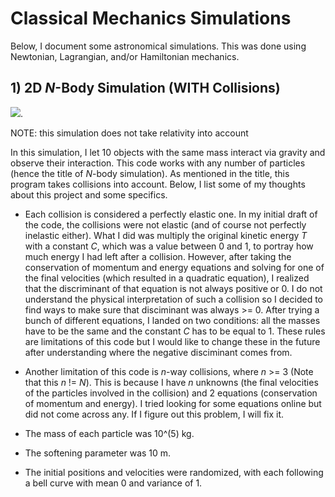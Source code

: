 # Classical Mechanics Simulations

Below, I document some astronomical simulations. This was done using Newtonian, Lagrangian, and/or Hamiltonian mechanics. 

## 1) 2D *N*-Body Simulation (WITH Collisions)

![](https://media.giphy.com/media/vIvLXYWTT9ZxPYuDuS/giphy.gif).

NOTE: this simulation does not take relativity into account
 
In this simulation, I let 10 objects with the same mass interact via gravity and observe their interaction. This code works with any number of particles (hence the title of *N*-body simulation). As mentioned in the title, this program takes collisions into account. Below, I list some of my thoughts about this project and some specifics.

- Each collision is considered a perfectly elastic one. In my initial draft of the code, the collisions were not elastic (and of course not perfectly inelastic either). What I did was multiply the original kinetic energy *T* with a constant *C*, which was a value between 0 and 1, to portray how much energy I had left after a collision. However, after taking the conservation of momentum and energy equations and solving for one of the final velocities (which resulted in a quadratic equation), I realized that the discriminant of that equation is not always positive or 0. I do not understand the physical interpretation of such a collision so I decided to find ways to make sure that disciminant was always >= 0. After trying a bunch of different equations, I landed on two conditions: all the masses have to be the same and the constant *C* has to be equal to 1. These rules are limitations of this code but I would like to change these in the future after understanding where the negative disciminant comes from. 

- Another limitation of this code is *n*-way collisions, where *n* >= 3 (Note that this *n* != *N*). This is because I have *n* unknowns (the final velocities of the particles involved in the collision) and 2 equations (conservation of momentum and energy). I tried looking for some equations online but did not come across any. If I figure out this problem, I will fix it.

- The mass of each particle was 10^(5) kg.

- The softening parameter was 10 m.

- The initial positions and velocities were randomized, with each following a bell curve with mean 0 and variance of 1.
 

